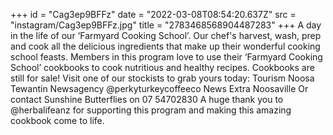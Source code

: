 +++
id = "Cag3ep9BFFz"
date = "2022-03-08T08:54:20.637Z"
src = "instagram/Cag3ep9BFFz.jpg"
title = "2783468568904487283"
+++
A day in the life of our ‘Farmyard Cooking School’. Our chef's harvest, wash, prep and cook all the delicious ingredients that make up their wonderful cooking school feasts. Members in this program love to use their ‘Farmyard Cooking School’ cookbooks to cook nutritious and healthy recipes. Cookbooks are still for sale! Visit one of our stockists to grab yours today: Tourism Noosa Tewantin Newsagency @perkyturkeycoffeeco News Extra Noosaville Or contact Sunshine Butterflies on 07 54702830 A huge thank you to @herbalifeanz for supporting this program and making this amazing cookbook come to life.